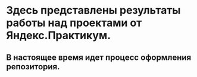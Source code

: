# Здесь представлены результаты работы над проектами от Яндекс.Практикум. 
## В настоящее время идет процесс оформления репозитория.
